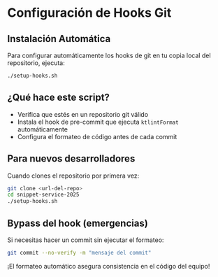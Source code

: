 # Configuración de Hooks Git

## Instalación Automática

Para configurar automáticamente los hooks de git en tu copia local del repositorio, ejecuta:

```bash
./setup-hooks.sh
```

## ¿Qué hace este script?

- Verifica que estés en un repositorio git válido
- Instala el hook de pre-commit que ejecuta `ktlintFormat` automáticamente
- Configura el formateo de código antes de cada commit

## Para nuevos desarrolladores

Cuando clones el repositorio por primera vez:

```bash
git clone <url-del-repo>
cd snippet-service-2025
./setup-hooks.sh
```

## Bypass del hook (emergencias)

Si necesitas hacer un commit sin ejecutar el formateo:

```bash
git commit --no-verify -m "mensaje del commit"
```

¡El formateo automático asegura consistencia en el código del equipo!
